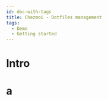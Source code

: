 ```yaml
---
id: doc-with-tags
title: Chezmoi - Dotfiles management
tags:
  - Demo
  - Getting started
---
```


# Intro

# a  
